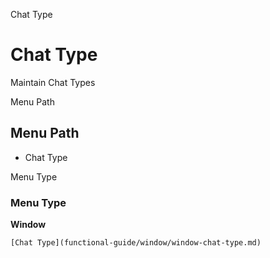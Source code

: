 
Chat Type
# Chat Type


Maintain Chat Types

Menu Path
## Menu Path



- Chat Type

Menu Type
### Menu Type

**Window**


```
[Chat Type](functional-guide/window/window-chat-type.md)
```